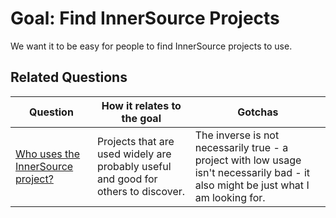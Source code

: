 # **Goal:** Find InnerSource Projects

We want it to be easy for people to find InnerSource projects to use.

## Related Questions

| **Question** | **How it relates to the goal** | **Gotchas** |
| --- | --- | --- |
| [Who uses the InnerSource project?](../questions/who-uses.md) | Projects that are used widely are probably useful and good for others to discover. | The inverse is not necessarily true - a project with low usage isn't necessarily bad - it also might be just what I am looking for. |
